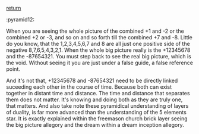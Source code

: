 [return](thevoid)

:pyramid12:

When you are seeing the whole picture of the combined +1 and -2 or the combined +2 or -3, and so on and so forth till the combined +7 and -8. Little do you know, that the 1,2,3,4,5,6,7 and 8 are all just one positive side of the negative 8,7,6,5,4,3,2,1. When the whole big picture really is the +12345678 and the -87654321. You must step back to see the real big picture, which is the void. Without seeing it you are just under a false guide, a false reference point.

And it's not that, +12345678 and -87654321 need to be directly linked suceeding each other in the course of time. Because both can exist together in distant time and distance. The time and distance that separates them does not matter. It's knowing and doing both as they are truly one, that matters. And also take note these pyramidical understanding of layers of duality, is far more advanced than the understanding of the 5 elements star. It is exactly explained within the freemason church brick layer seeing the big picture allegory and the dream within a dream inception allegory.

